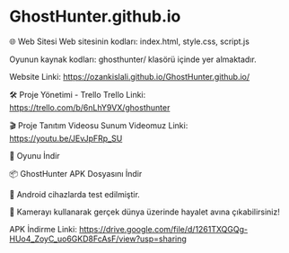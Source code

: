 # GhostHunter.github.io
🌐 Web Sitesi
Web sitesinin kodları:
index.html, style.css, script.js

Oyunun kaynak kodları:
ghosthunter/ klasörü içinde yer almaktadır.

Website Linki: https://ozankislali.github.io/GhostHunter.github.io/
 
🛠️ Proje Yönetimi - Trello
Trello Linki: https://trello.com/b/6nLhY9VX/ghosthunter

🎬 Proje Tanıtım Videosu
Sunum Videomuz Linki: https://youtu.be/JEvJpFRp_SU

📲 Oyunu İndir

📦 GhostHunter APK Dosyasını İndir

🔹 Android cihazlarda test edilmiştir.

🔹 Kamerayı kullanarak gerçek dünya üzerinde hayalet avına çıkabilirsiniz!


APK İndirme Linki: https://drive.google.com/file/d/1261TXQGQg-HUo4_ZoyC_uo6GKD8FcAsF/view?usp=sharing
